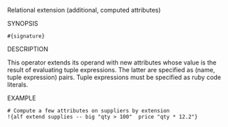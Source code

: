 
Relational extension (additional, computed attributes)

SYNOPSIS

    #{signature}

DESCRIPTION

This operator extends its operand with new attributes whose value is the 
result of evaluating tuple expressions. The latter are specified as 
(name, tuple expression) pairs. Tuple expressions must be specified as 
ruby code literals. 

EXAMPLE

    # Compute a few attributes on suppliers by extension
    !{alf extend supplies -- big "qty > 100"  price "qty * 12.2"}

